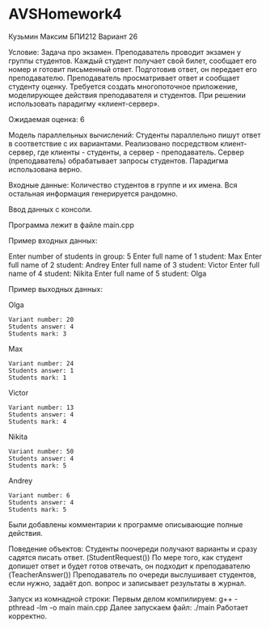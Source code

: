 # AVSHomework4
Кузьмин Максим БПИ212 Вариант 26

Условие: Задача про экзамен. Преподаватель проводит экзамен у группы студентов. Каждый студент получает свой билет, сообщает его номер и готовит
письменный ответ. Подготовив ответ, он передает его преподавателю. Преподаватель просматривает ответ и сообщает студенту оценку. Требуется создать многопоточное приложение, моделирующее действия преподавателя и студентов. При решении использовать парадигму «клиент-сервер».

Ожидаемая оценка: 6

Модель параллельных вычислений: Студенты параллельно пишут ответ в соответствие с их вариантами. Реализовано посредством клиент-сервер, где клиенты - студенты, а сервер - преподаватель. Сервер (преподаватель) обрабатывает запросы студентов. Парадигма использована верно.

Входные данные: Количество студентов в группе и их имена. Вся остальная информация генерируется рандомно.

Ввод данных с консоли.

Программа лежит в файле main.cpp

Пример входных данных:

Enter number of students in group:
5
Enter full name of 1 student:
Max
Enter full name of 2 student:
Andrey
Enter full name of 3 student:
Victor
Enter full name of 4 student:
Nikita
Enter full name of 5 student:
Olga

Пример выходных данных:

Olga

    Variant number: 20
    Students answer: 4
    Students mark: 3

Max

    Variant number: 24
    Students answer: 1
    Students mark: 1

Victor

    Variant number: 13
    Students answer: 4
    Students mark: 4

Nikita

    Variant number: 50
    Students answer: 4
    Students mark: 5

Andrey

    Variant number: 6
    Students answer: 4
    Students mark: 5

Были добавлены комментарии к программе описывающие полные действия.

Поведение объектов:
Студенты поочереди получают варианты и сразу садятся писать ответ. (StudentRequest())
По мере того, как студент допишет ответ и будет готов отвечать, он подходит к преподавателю (TeacherAnswer())
Преподаватель по очереди выслушивает студентов, если нужно, задаёт доп. вопрос и записывает результаты в журнал.

Запуск из комнадной строки:
Первым делом компилируем: g++ -pthread -lm -o main main.cpp
Далее запускаем файл: ./main
Работает корректно.
